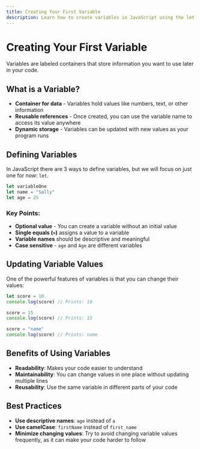 ```yaml
---
title: Creating Your First Variable
description: Learn how to create variables in JavaScript using the let keyword and understand how variables store values in memory.
---
```


# Creating Your First Variable

Variables are labeled containers that store information you want to use later in your code.

## What is a Variable?

- **Container for data** - Variables hold values like numbers, text, or other information
- **Reusable references** - Once created, you can use the variable name to access its value anywhere
- **Dynamic storage** - Variables can be updated with new values as your program runs

## Defining Variables

In JavaScript there are 3 ways to define variables, but we will focus on just one for now: `let`.

```javascript
let variableOne
let name = "Sally"
let age = 25
```

### Key Points:

- **Optional value** - You can create a variable without an initial value
- **Single equals (`=`)** assigns a value to a variable
- **Variable names** should be descriptive and meaningful
- **Case sensitive** - `age` and `Age` are different variables

## Updating Variable Values

One of the powerful features of variables is that you can change their values:

```javascript
let score = 10
console.log(score) // Prints: 10

score = 15
console.log(score) // Prints: 15

score = "name"
console.log(score) // Prints: name
```

## Benefits of Using Variables

- **Readability**: Makes your code easier to understand
- **Maintainability**: You can change values in one place without updating multiple lines
- **Reusability**: Use the same variable in different parts of your code

## Best Practices

- **Use descriptive names**: `age` instead of `a`
- **Use camelCase**: `firstName` instead of `first_name`
- **Minimize changing values**: Try to avoid changing variable values frequently, as it can make your code harder to follow
